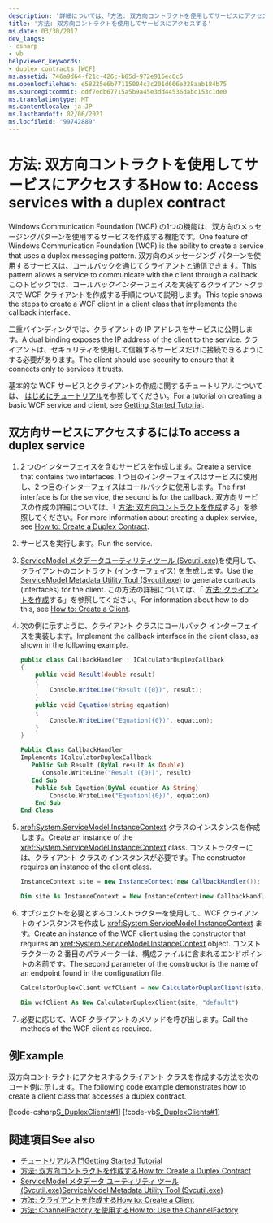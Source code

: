 ```yaml
---
description: '詳細については、「方法: 双方向コントラクトを使用してサービスにアクセスする」を参照してください。'
title: '方法: 双方向コントラクトを使用してサービスにアクセスする'
ms.date: 03/30/2017
dev_langs:
- csharp
- vb
helpviewer_keywords:
- duplex contracts [WCF]
ms.assetid: 746a9d64-f21c-426c-b85d-972e916ec6c5
ms.openlocfilehash: e58225e6b77115004c3c201d606e328aab184b75
ms.sourcegitcommit: ddf7edb67715a5b9a45e3dd44536dabc153c1de0
ms.translationtype: MT
ms.contentlocale: ja-JP
ms.lasthandoff: 02/06/2021
ms.locfileid: "99742889"
---
```

# <a name="how-to-access-services-with-a-duplex-contract"></a><span data-ttu-id="372ee-103">方法: 双方向コントラクトを使用してサービスにアクセスする</span><span class="sxs-lookup"><span data-stu-id="372ee-103">How to: Access services with a duplex contract</span></span>

<span data-ttu-id="372ee-104">Windows Communication Foundation (WCF) の1つの機能は、双方向のメッセージングパターンを使用するサービスを作成する機能です。</span><span class="sxs-lookup"><span data-stu-id="372ee-104">One feature of Windows Communication Foundation (WCF) is the ability to create a service that uses a duplex messaging pattern.</span></span> <span data-ttu-id="372ee-105">双方向のメッセージング パターンを使用するサービスは、コールバックを通じてクライアントと通信できます。</span><span class="sxs-lookup"><span data-stu-id="372ee-105">This pattern allows a service to communicate with the client through a callback.</span></span> <span data-ttu-id="372ee-106">このトピックでは、コールバックインターフェイスを実装するクライアントクラスで WCF クライアントを作成する手順について説明します。</span><span class="sxs-lookup"><span data-stu-id="372ee-106">This topic shows the steps to create a WCF client in a client class that implements the callback interface.</span></span>

<span data-ttu-id="372ee-107">二重バインディングでは、クライアントの IP アドレスをサービスに公開します。</span><span class="sxs-lookup"><span data-stu-id="372ee-107">A dual binding exposes the IP address of the client to the service.</span></span> <span data-ttu-id="372ee-108">クライアントは、セキュリティを使用して信頼するサービスだけに接続できるようにする必要があります。</span><span class="sxs-lookup"><span data-stu-id="372ee-108">The client should use security to ensure that it connects only to services it trusts.</span></span>

<span data-ttu-id="372ee-109">基本的な WCF サービスとクライアントの作成に関するチュートリアルについては、 [はじめにチュートリアル](../getting-started-tutorial.md)を参照してください。</span><span class="sxs-lookup"><span data-stu-id="372ee-109">For a tutorial on creating a basic WCF service and client, see [Getting Started Tutorial](../getting-started-tutorial.md).</span></span>

## <a name="to-access-a-duplex-service"></a><span data-ttu-id="372ee-110">双方向サービスにアクセスするには</span><span class="sxs-lookup"><span data-stu-id="372ee-110">To access a duplex service</span></span>

1. <span data-ttu-id="372ee-111">2 つのインターフェイスを含むサービスを作成します。</span><span class="sxs-lookup"><span data-stu-id="372ee-111">Create a service that contains two interfaces.</span></span> <span data-ttu-id="372ee-112">1 つ目のインターフェイスはサービスに使用し、2 つ目のインターフェイスはコールバックに使用します。</span><span class="sxs-lookup"><span data-stu-id="372ee-112">The first interface is for the service, the second is for the callback.</span></span> <span data-ttu-id="372ee-113">双方向サービスの作成の詳細については、「 [方法: 双方向コントラクトを作成](how-to-create-a-duplex-contract.md)する」を参照してください。</span><span class="sxs-lookup"><span data-stu-id="372ee-113">For more information about creating a duplex service, see [How to: Create a Duplex Contract](how-to-create-a-duplex-contract.md).</span></span>

2. <span data-ttu-id="372ee-114">サービスを実行します。</span><span class="sxs-lookup"><span data-stu-id="372ee-114">Run the service.</span></span>

3. <span data-ttu-id="372ee-115">[ServiceModel メタデータユーティリティツール (Svcutil.exe)](../servicemodel-metadata-utility-tool-svcutil-exe.md)を使用して、クライアントのコントラクト (インターフェイス) を生成します。</span><span class="sxs-lookup"><span data-stu-id="372ee-115">Use the [ServiceModel Metadata Utility Tool (Svcutil.exe)](../servicemodel-metadata-utility-tool-svcutil-exe.md) to generate contracts (interfaces) for the client.</span></span> <span data-ttu-id="372ee-116">この方法の詳細については、「  [方法: クライアントを作成](../how-to-create-a-wcf-client.md)する」を参照してください。</span><span class="sxs-lookup"><span data-stu-id="372ee-116">For information about how to do this, see  [How to: Create a Client](../how-to-create-a-wcf-client.md).</span></span>

4. <span data-ttu-id="372ee-117">次の例に示すように、クライアント クラスにコールバック インターフェイスを実装します。</span><span class="sxs-lookup"><span data-stu-id="372ee-117">Implement the callback interface in the client class, as shown in the following example.</span></span>

    ```csharp
    public class CallbackHandler : ICalculatorDuplexCallback
    {
        public void Result(double result)
        {
            Console.WriteLine("Result ({0})", result);
        }
        public void Equation(string equation)
        {
            Console.WriteLine("Equation({0})", equation);
        }
    }
    ```

    ```vb
    Public Class CallbackHandler
    Implements ICalculatorDuplexCallback
       Public Sub Result (ByVal result As Double)
          Console.WriteLine("Result ({0})", result)
       End Sub
        Public Sub Equation(ByVal equation As String)
            Console.WriteLine("Equation({0})", equation)
        End Sub
    End Class
    ```

5. <span data-ttu-id="372ee-118"><xref:System.ServiceModel.InstanceContext> クラスのインスタンスを作成します。</span><span class="sxs-lookup"><span data-stu-id="372ee-118">Create an instance of the <xref:System.ServiceModel.InstanceContext> class.</span></span> <span data-ttu-id="372ee-119">コンストラクターには、クライアント クラスのインスタンスが必要です。</span><span class="sxs-lookup"><span data-stu-id="372ee-119">The constructor requires an instance of the client class.</span></span>

    ```csharp
    InstanceContext site = new InstanceContext(new CallbackHandler());
    ```

    ```vb
    Dim site As InstanceContext = New InstanceContext(new CallbackHandler())
    ```

6. <span data-ttu-id="372ee-120">オブジェクトを必要とするコンストラクターを使用して、WCF クライアントのインスタンスを作成し <xref:System.ServiceModel.InstanceContext> ます。</span><span class="sxs-lookup"><span data-stu-id="372ee-120">Create an instance of the WCF client using the constructor that requires an <xref:System.ServiceModel.InstanceContext> object.</span></span> <span data-ttu-id="372ee-121">コンストラクターの 2 番目のパラメーターは、構成ファイルに含まれるエンドポイントの名前です。</span><span class="sxs-lookup"><span data-stu-id="372ee-121">The second parameter of the constructor is the name of an endpoint found in the configuration file.</span></span>

    ```csharp
    CalculatorDuplexClient wcfClient = new CalculatorDuplexClient(site, "default");
    ```

    ```vb
    Dim wcfClient As New CalculatorDuplexClient(site, "default")
    ```

7. <span data-ttu-id="372ee-122">必要に応じて、WCF クライアントのメソッドを呼び出します。</span><span class="sxs-lookup"><span data-stu-id="372ee-122">Call the methods of the WCF client as required.</span></span>

## <a name="example"></a><span data-ttu-id="372ee-123">例</span><span class="sxs-lookup"><span data-stu-id="372ee-123">Example</span></span>

<span data-ttu-id="372ee-124">双方向コントラクトにアクセスするクライアント クラスを作成する方法を次のコード例に示します。</span><span class="sxs-lookup"><span data-stu-id="372ee-124">The following code example demonstrates how to create a client class that accesses a duplex contract.</span></span>

[!code-csharp[S_DuplexClients#1](../../../../samples/snippets/csharp/VS_Snippets_CFX/s_duplexclients/cs/client.cs#1)]
[!code-vb[S_DuplexClients#1](../../../../samples/snippets/visualbasic/VS_Snippets_CFX/s_duplexclients/vb/client.vb#1)]

## <a name="see-also"></a><span data-ttu-id="372ee-125">関連項目</span><span class="sxs-lookup"><span data-stu-id="372ee-125">See also</span></span>

- [<span data-ttu-id="372ee-126">チュートリアル入門</span><span class="sxs-lookup"><span data-stu-id="372ee-126">Getting Started Tutorial</span></span>](../getting-started-tutorial.md)
- [<span data-ttu-id="372ee-127">方法: 双方向コントラクトを作成する</span><span class="sxs-lookup"><span data-stu-id="372ee-127">How to: Create a Duplex Contract</span></span>](how-to-create-a-duplex-contract.md)
- [<span data-ttu-id="372ee-128">ServiceModel メタデータ ユーティリティ ツール (Svcutil.exe)</span><span class="sxs-lookup"><span data-stu-id="372ee-128">ServiceModel Metadata Utility Tool (Svcutil.exe)</span></span>](../servicemodel-metadata-utility-tool-svcutil-exe.md)
- [<span data-ttu-id="372ee-129">方法: クライアントを作成する</span><span class="sxs-lookup"><span data-stu-id="372ee-129">How to: Create a Client</span></span>](../how-to-create-a-wcf-client.md)
- [<span data-ttu-id="372ee-130">方法: ChannelFactory を使用する</span><span class="sxs-lookup"><span data-stu-id="372ee-130">How to: Use the ChannelFactory</span></span>](how-to-use-the-channelfactory.md)
